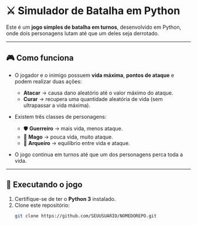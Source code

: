 # ⚔️ Simulador de Batalha em Python

Este é um **jogo simples de batalha em turnos**, desenvolvido em Python, onde dois personagens lutam até que um deles seja derrotado.  

---

## 🎮 Como funciona
- O jogador e o inimigo possuem **vida máxima**, **pontos de ataque** e podem realizar duas ações:  
  - **Atacar** → causa dano aleatório até o valor máximo do ataque.  
  - **Curar** → recupera uma quantidade aleatória de vida (sem ultrapassar a vida máxima).  

- Existem três classes de personagens:
  - 🛡️ **Guerreiro** → mais vida, menos ataque.  
  - 🔮 **Mago** → pouca vida, muito ataque.  
  - 🏹 **Arqueiro** → equilíbrio entre vida e ataque.  

- O jogo continua em turnos até que um dos personagens perca toda a vida.  

---

## 🚀 Executando o jogo
1. Certifique-se de ter o **Python 3** instalado.  
2. Clone este repositório:  
   ```bash
   git clone https://github.com/SEUUSUARIO/NOMEDOREPO.git

